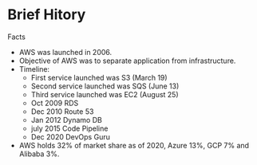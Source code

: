 # Brief Hitory

Facts

- AWS was launched in 2006.
- Objective of AWS was to separate application from infrastructure.
- Timeline:
  - First service launched was S3 (March 19)
  - Second service launched was SQS (June 13)
  - Third service launched was EC2 (August 25)
  - Oct 2009 RDS
  - Dec 2010 Route 53
  - Jan 2012 Dynamo DB
  - july 2015 Code Pipeline
  - Dec 2020 DevOps Guru
- AWS holds 32% of market share as of 2020, Azure 13%, GCP 7% and Alibaba 3%.
